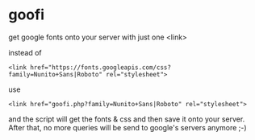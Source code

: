 # goofi
get google fonts onto your server with just one &lt;link>

instead of 
```
<link href="https://fonts.googleapis.com/css?family=Nunito+Sans|Roboto" rel="stylesheet">
```

use 
```
<link href="goofi.php?family=Nunito+Sans|Roboto" rel="stylesheet">
```

and the script will get the fonts & css and then save it onto your server. After that, no more queries will be send to google's servers anymore ;-)
